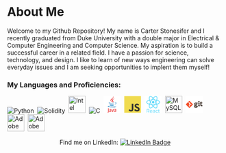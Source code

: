 <h1>About Me</h1>
<p>
Welcome to my Github Repository! My name is Carter Stonesifer and I recently graduated from Duke University with a double major in Electrical & Computer Engineering and Computer Science. My aspiration is to build a successful career in a related field. I have a passion for science, technology, and design. I like to learn of new ways engineering can solve everyday issues and I am seeking opportunities to implent them myself!
</p>

<p align="center">
</p>

<h3>My Languages and Proficiencies:</h3>

<p>
<img src="https://upload.wikimedia.org/wikipedia/commons/thumb/c/c3/Python-logo-notext.svg/115px-Python-logo-notext.svg.png?20220821155029" title="Python" alt="Python" width="40" height="40"/>&nbsp;
<img src="https://www.logo.wine/a/logo/Solidity/Solidity-Logo.wine.svg" title="Solidity" alt="Solidity" width="40" height="40"/>&nbsp;
<img src="https://miro.medium.com/max/720/0*0XnmF8Bpqd4RVaOW.webp" title="Intel x86 Assembly Code" **alt="Intel x86 Assembly Code" width="40" height="40"/>&nbsp;
<img src="https://upload.wikimedia.org/wikipedia/commons/1/19/C_Logo.png?20201023095457" title="C" alt="C" width="40" height="40"/>&nbsp;
<img src="https://github.com/devicons/devicon/blob/master/icons/java/java-original-wordmark.svg" title="Java" alt="Java" width="40" height="40"/>&nbsp;
<img src="https://github.com/devicons/devicon/blob/master/icons/javascript/javascript-original.svg" title="JavaScript" alt="JavaScript" width="40" height="40"/>&nbsp;
<img src="https://github.com/devicons/devicon/blob/master/icons/react/react-original-wordmark.svg" title="React" alt="React" width="40" height="40"/>&nbsp;
  <img src="https://cdn.freebiesupply.com/logos/large/2x/mysql-5-logo-svg-vector.svg" title="MySQL" **alt="MySQL" width="40" height="40"/>&nbsp;
<img src="https://github.com/devicons/devicon/blob/master/icons/git/git-original-wordmark.svg" title="Git" **alt="Git" width="40" height="40"/>&nbsp;
<img src="https://upload.wikimedia.org/wikipedia/commons/thumb/f/fb/Adobe_Illustrator_CC_icon.svg/512px-Adobe_Illustrator_CC_icon.svg.png?20220814183839" title="Adobe Illustrator" **alt="Adobe Illustrator" width="40" height="40"/>&nbsp;
<img src="https://upload.wikimedia.org/wikipedia/commons/thumb/a/af/Adobe_Photoshop_CC_icon.svg/120px-Adobe_Photoshop_CC_icon.svg.png" title="Adobe Photoshop" **alt="Adobe Photoshop" width="40" height="40"/>&nbsp;
</p>

<p align="center">
<label>Find me on LinkedIn: </label>
<a href="https://www.linkedin.com/in/carter-stonesifer-5757b91b9/"><img src="https://img.shields.io/badge/LinkedIn-blue?style=for-the-badge&logo=linkedin&logoColor=white" alt="LinkedIn Badge"></a>
</p>
